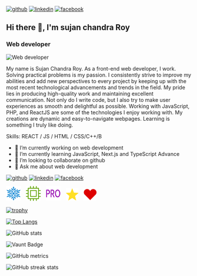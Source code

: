 [<img src='https://cdn.jsdelivr.net/npm/simple-icons@3.0.1/icons/github.svg' alt='github' height='40'>](https://github.com/sujanchandraroy)  [<img src='https://cdn.jsdelivr.net/npm/simple-icons@3.0.1/icons/linkedin.svg' alt='linkedin' height='40'>](https://www.linkedin.com/in/sujanchandraroy/)  [<img src='https://cdn.jsdelivr.net/npm/simple-icons@3.0.1/icons/facebook.svg' alt='facebook' height='40'>](https://www.facebook.com/sujanchandraroyR)  
## Hi there 👋, I'm sujan chandra Roy
### Web developer
![Web developer](https://scontent.fspd3-1.fna.fbcdn.net/v/t39.30808-6/406102663_122103705368128454_5733876889947654344_n.png?stp=dst-png_s960x960&_nc_cat=106&ccb=1-7&_nc_sid=783fdb&_nc_ohc=3LB3kJYyeZQAX8FBvNG&_nc_ht=scontent.fspd3-1.fna&oh=00_AfCH3hzEkyk9-Df9GgJT1TPJEzFa06r5kl2-dZwuxSk0Aw&oe=656DBE58)

My name is Sujan Chandra Roy. As a front-end web developer, I work. Solving practical problems is my passion. I consistently strive to improve my abilities and add new perspectives to every project by keeping up with the most recent technological advancements and trends in the field. My pride lies in producing high-quality work and maintaining excellent communication. Not only do I write code, but I also try to make user experiences as smooth and delightful as possible. Working with JavaScript, PHP, and ReactJS are some of the technologies I enjoy working with. My creations are dynamic and easy-to-navigate webpages. Learning is something I truly like doing.

Skills: REACT / JS / HTML / CSS/C++/B

- 🔭 I’m currently working on web development 
- 🌱 I’m currently learning JavaScript, Next.js and TypeScript Advance 
- 👯 I’m looking to collaborate on github 
- 💬 Ask me about web development 


[<img src='https://cdn.jsdelivr.net/npm/simple-icons@3.0.1/icons/github.svg' alt='github' height='40'>](https://github.com/sujanchandraroy)  [<img src='https://cdn.jsdelivr.net/npm/simple-icons@3.0.1/icons/linkedin.svg' alt='linkedin' height='40'>](https://www.linkedin.com/in/sujanchandraroy/)  [<img src='https://cdn.jsdelivr.net/npm/simple-icons@3.0.1/icons/facebook.svg' alt='facebook' height='40'>](https://www.facebook.com/sujanchandraroyR)  

<a href='https://archiveprogram.github.com/'><img src='https://raw.githubusercontent.com/acervenky/animated-github-badges/master/assets/acbadge.gif' width='40' height='40'></a> <a href='https://docs.github.com/en/developers'><img src='https://raw.githubusercontent.com/acervenky/animated-github-badges/master/assets/devbadge.gif' width='40' height='40'></a> <a href='https://github.com/pricing'><img src='https://raw.githubusercontent.com/acervenky/animated-github-badges/master/assets/pro.gif' width='40' height='40'></a> <a href='https://stars.github.com/'><img src='https://raw.githubusercontent.com/acervenky/animated-github-badges/master/assets/starbadge.gif' width='35' height='35'></a> <a href='https://docs.github.com/en/github/supporting-the-open-source-community-with-github-sponsors'><img src='https://raw.githubusercontent.com/acervenky/animated-github-badges/master/assets/sponsorbadge.gif' width='35' height='35'></a> 

[![trophy](https://github-profile-trophy.vercel.app/?username=sujanchandraroy)](https://github.com/ryo-ma/github-profile-trophy)

[![Top Langs](https://github-readme-stats.vercel.app/api/top-langs/?username=sujanchandraroy)](https://github.com/anuraghazra/github-readme-stats)

![GitHub stats](https://github-readme-stats.vercel.app/api?username=sujanchandraroy&show_icons=true&count_private=true)  

![Vaunt Badge](https://api.vaunt.dev/v1/github/entities/sujanchandraroy/contributions?format=svg&private=true)  

![GitHub metrics](https://metrics.lecoq.io/sujanchandraroy)  

![GitHub streak stats](https://streak-stats.demolab.com/?user=sujanchandraroy)  

